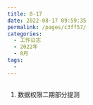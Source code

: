 ```yaml
---
title: 8-17
date: 2022-08-17 09:59:35
permalink: /pages/c3ff57/
categories:
  - 工作日志
  - 2022年
  - 8月
tags:
  - 
---
```


## 
1. 数据权限二期部分提测










